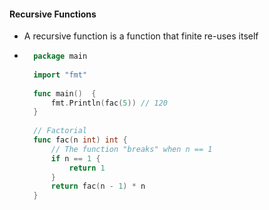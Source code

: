 #### Recursive Functions
- A recursive function is a function that finite re-uses itself
- ```go
    package main
    
    import "fmt"
    
    func main()  {
    	fmt.Println(fac(5)) // 120
    }
    
    // Factorial
    func fac(n int) int {
    	// The function "breaks" when n == 1
    	if n == 1 {
    		return 1
    	}
    	return fac(n - 1) * n
    }
  ```